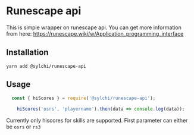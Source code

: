 # Runescape api

This is simple wrapper on runescape api. You can get more information from here: https://runescape.wiki/w/Application_programming_interface

## Installation

    yarn add @sylchi/runescape-api

## Usage

```javascript
  const { hiScores } = require('@sylchi/runescape-api');
	
	hiScores('osrs', 'playername').then(data => console.log(data));
```


Currently only hiscores for skills are supported. First parameter can either be `osrs` or `rs3`